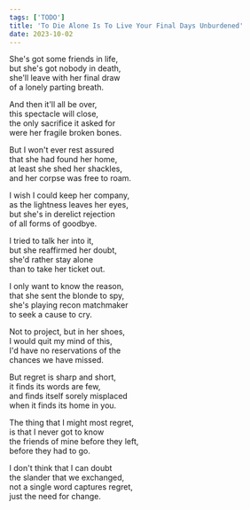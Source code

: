```yaml
---
tags: ['TODO']
title: 'To Die Alone Is To Live Your Final Days Unburdened'
date: 2023-10-02
---
```


She's got some friends in life,  
but she's got nobody in death,  
she'll leave with her final draw  
of a lonely parting breath.

And then it'll all be over,  
this spectacle will close,  
the only sacrifice it asked for  
were her fragile broken bones.

But I won't ever rest assured  
that she had found her home,  
at least she shed her shackles,  
and her corpse was free to roam.

I wish I could keep her company,  
as the lightness leaves her eyes,  
but she's in derelict rejection  
of all forms of goodbye.

I tried to talk her into it,  
but she reaffirmed her doubt,  
she'd rather stay alone  
than to take her ticket out.

I only want to know the reason,  
that she sent the blonde to spy,  
she's playing recon matchmaker  
to seek a cause to cry.

Not to project, but in her shoes,  
I would quit my mind of this,  
I'd have no reservations of the  
chances we have missed.

But regret is sharp and short,  
it finds its words are few,  
and finds itself sorely misplaced  
when it finds its home in you.

The thing that I might most regret,  
is that I never got to know  
the friends of mine before they left,  
before they had to go.

I don't think that I can doubt  
the slander that we exchanged,  
not a single word captures regret,  
just the need for change.
